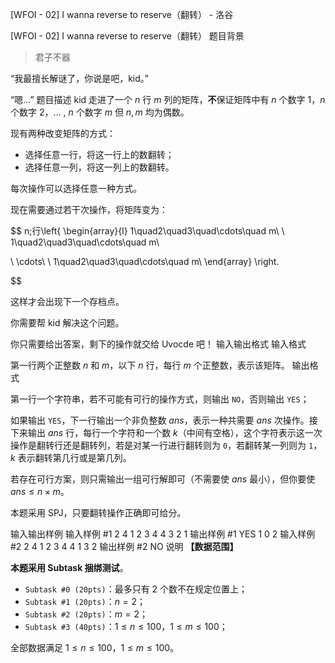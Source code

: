 



[WFOI - 02] I wanna reverse to reserve（翻转） - 洛谷














[WFOI - 02] I wanna reverse to reserve（翻转）
题目背景
> 君子不器

“我最擅长解谜了，你说是吧，kid。”

“嗯...”
题目描述
kid 走进了一个 $n$ 行 $m$ 列的矩阵，**不**保证矩阵中有 $n$ 个数字 $1$，$n$ 个数字 $2$，$\dots$ , $n$ 个数字 $m$ 但 $n,m$ 均为偶数。

现有两种改变矩阵的方式：

- 选择任意一行，将这一行上的数翻转；
- 选择任意一列，将这一列上的数翻转。

每次操作可以选择任意一种方式。

现在需要通过若干次操作，将矩阵变为：

$$
n\;行\left\{
\begin{array}{l}
1\quad2\quad3\quad\cdots\quad m\\
\\
1\quad2\quad3\quad\cdots\quad m\\

\\
\cdots\\
\\
1\quad2\quad3\quad\cdots\quad m\\
\end{array}
\right.

$$

这样才会出现下一个存档点。

你需要帮 kid 解决这个问题。

你只需要给出答案，剩下的操作就交给 Uvocde 吧！
输入输出格式
输入格式

第一行两个正整数 $n$ 和 $m$，以下 $n$ 行，每行 $m$ 个正整数，表示该矩阵。
输出格式

第一行一个字符串，若不可能有可行的操作方式，则输出 `NO`，否则输出 `YES`；

如果输出 `YES`，下一行输出一个非负整数 $ans$，表示一种共需要 $ans$ 次操作。接下来输出 $ans$ 行，每行一个字符和一个数 $k$（中间有空格），这个字符表示这一次操作是翻转行还是翻转列，若是对某一行进行翻转则为 `0`，若翻转某一列则为 `1`，$k$ 表示翻转第几行或是第几列。

若存在可行方案，则只需输出一组可行解即可（不需要使 $ans$ 最小），但你要使 $ans \le n \times m$。

本题采用 $\text{SPJ}$，只要翻转操作正确即可给分。


输入输出样例
输入样例 #1
2 4
1 2 3 4
4 3 2 1
输出样例 #1
YES
1
0 2
输入样例 #2
2 4
1 2 3 4
4 1 3 2
输出样例 #2
NO
说明
**【数据范围】**

**本题采用 Subtask 捆绑测试**。

- $\texttt{Subtask \#0 (20pts)}$：最多只有 $2$ 个数不在规定位置上；
- $\texttt{Subtask \#1 (20pts)}$：$n=2$；
- $\texttt{Subtask \#2 (20pts)}$：$m=2$；
- $\texttt{Subtask \#3 (40pts)}$：$1\le n\le 100$，$1\le m\le 100$；

全部数据满足 $1\le n\le 100$，$1\le m\le 100$。






